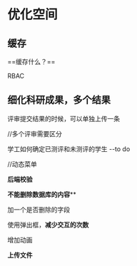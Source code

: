 # 优化空间

## 缓存

==缓存什么？==

RBAC

## 细化科研成果，多个结果

评审提交结果的时候，可以单独上传一条

//多个评审需要区分

学工如何确定已测评和未测评的学生 --to do

//动态菜单

**后端校验**

**不能删除数据库的内容****

加一个是否删除的字段

使用弹出框，**减少交互的次数**



增加动画

**上传文件**



